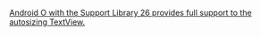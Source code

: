 [Android O with the Support Library 26 provides full support to the autosizing TextView.](https://developer.android.com/guide/topics/ui/look-and-feel/autosizing-textview.html)

